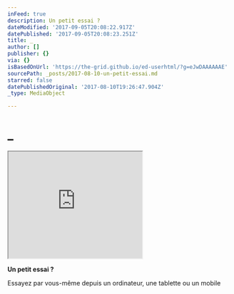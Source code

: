 ```yaml
---
inFeed: true
description: Un petit essai ?
dateModified: '2017-09-05T20:08:22.917Z'
datePublished: '2017-09-05T20:08:23.251Z'
title: _
author: []
publisher: {}
via: {}
isBasedOnUrl: 'https://the-grid.github.io/ed-userhtml/?g=eJwDAAAAAAE'
sourcePath: _posts/2017-08-10-un-petit-essai.md
starred: false
datePublishedOriginal: '2017-08-10T19:26:47.904Z'
_type: MediaObject

---
```

# \_

<iframe src="https://the-grid.github.io/ed-userhtml/?g=eJyVUrFu2zAQ3fUVBBfbgCLZahw5tGUgBTpkbYEOXQKKPElsKJIgTzYcI_9eykriIVm6Ee_dvffujjutzDPxoCsa8KQhdABISeehqWiH6ALLcx4CYLgR0mQvqm3BZsL2-aG4CchrDfk7GAIl-T7ZBeGVQxK8-G-Nv4Hud_kk8KG0P3BPpoIn7hypiIEj-XMBHpzKfhfZg3NaCY7KmvkZ7TMYRv1qDbIsm_tS3onNal2Ut01Z38NmU_B6s65pSo5QexRPAT3wXpmWEfQDvC62nzMQklwjZNGGxh55iiLNYMTFeEHOyRjVg7Begv8q6M83bn4GDT0YZERaMYyvrAX8MYHfT49yNJhq6SLliD4wcsYu8ozMfjkuYJYelcSOfSuWaQeq7ZAVt8vUw9Q47pU1XAdIjW00D900Xsq1tsfBacvlG4-qB616FdOslq9x_uTdO-NxtgNHmEdwJK6bSXZSHYiS1TUouXyiatZEbWTGGtj23LfKMD6g3c7ibWPP_h8ma9tm" height="240" style=""></iframe>

**Un petit essai ?**

Essayez par vous-même depuis un ordinateur, une tablette ou un mobile